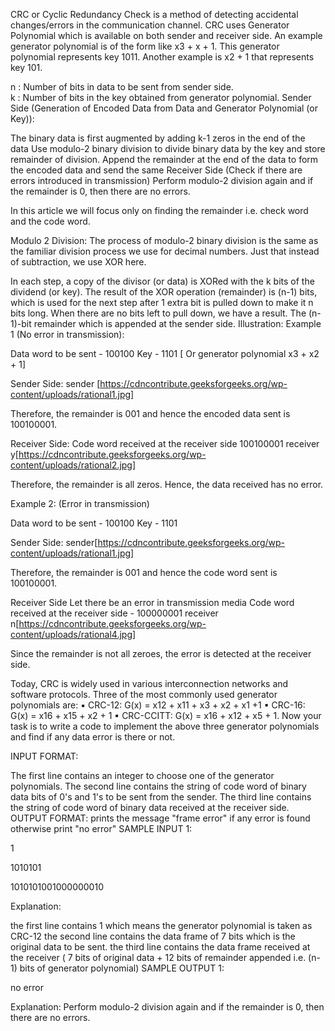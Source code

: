CRC or Cyclic Redundancy Check is a method of detecting accidental changes/errors in the communication channel. 
CRC uses Generator Polynomial which is available on both sender and receiver side. An example generator polynomial is of the form like x3 + x + 1. This generator polynomial represents key 1011. Another example is x2 + 1 that represents key 101. 

n : Number of bits in data to be sent 
    from sender side.  
k : Number of bits in the key obtained 
    from generator polynomial.
Sender Side (Generation of Encoded Data from Data and Generator Polynomial (or Key)): 

The binary data is first augmented by adding k-1 zeros in the end of the data
Use modulo-2 binary division to divide binary data by the key and store remainder of division.
Append the remainder at the end of the data to form the encoded data and send the same
 Receiver Side (Check if there are errors introduced in transmission)
Perform modulo-2 division again and if the remainder is 0, then there are no errors. 

In this article we will focus only on finding the remainder i.e. check word and the code word.

Modulo 2 Division:
The process of modulo-2 binary division is the same as the familiar division process we use for decimal numbers. Just that instead of subtraction, we use XOR here.

In each step, a copy of the divisor (or data) is XORed with the k bits of the dividend (or key).
The result of the XOR operation (remainder) is (n-1) bits, which is used for the next step after 1 extra bit is pulled down to make it n bits long.
When there are no bits left to pull down, we have a result. The (n-1)-bit remainder which is appended at the sender side.
Illustration:
Example 1 (No error in transmission): 

Data word to be sent - 100100
Key - 1101 [ Or generator polynomial x3 + x2 + 1]

Sender Side:
sender
[https://cdncontribute.geeksforgeeks.org/wp-content/uploads/rational1.jpg]

Therefore, the remainder is 001 and hence the encoded 
data sent is 100100001.

Receiver Side:
Code word received at the receiver side  100100001
receiver y[https://cdncontribute.geeksforgeeks.org/wp-content/uploads/rational2.jpg]

Therefore, the remainder is all zeros. Hence, the data received has no error.
 
Example 2: (Error in transmission) 

Data word to be sent - 100100
Key - 1101

Sender Side:
sender[https://cdncontribute.geeksforgeeks.org/wp-content/uploads/rational1.jpg]

Therefore, the remainder is 001 and hence the code word sent is 100100001.

Receiver Side
Let there be an error in transmission media Code word received at the receiver side - 100000001
receiver n[https://cdncontribute.geeksforgeeks.org/wp-content/uploads/rational4.jpg]

Since the remainder is not all zeroes, the error is detected at the receiver side.

Today, CRC is widely used in various interconnection networks and software protocols. Three of the most commonly used generator polynomials are:
▪ CRC-12: G(x) = x12 + x11 + x3 + x2 + x1 +1
▪ CRC-16: G(x) = x16 + x15 + x2 + 1
▪ CRC-CCITT: G(x) = x16 + x12 + x5 + 1.
Now your task is to write a code to implement the above three generator polynomials and find if any data error is there or not.

INPUT FORMAT:

The first line contains an integer to choose one of the generator polynomials.
The second line contains the string of code word of binary data bits of 0's and 1's to be sent from the sender.
The third line contains the string of code word of binary data received at the receiver side.
OUTPUT FORMAT:
prints the message "frame error" if any error is found otherwise print "no error"
SAMPLE INPUT 1: 

1

1010101

1010101001000000010

Explanation:

the first line contains 1 which means the generator polynomial is taken as CRC-12
the second line contains the data frame of 7 bits which is the original data to be sent.
the third line contains the data frame received at the receiver ( 7 bits of original data + 12 bits of remainder appended i.e. (n-1) bits of generator polynomial)
SAMPLE OUTPUT 1:

no error

Explanation:
Perform modulo-2 division again and if the remainder is 0, then there are no errors. 
